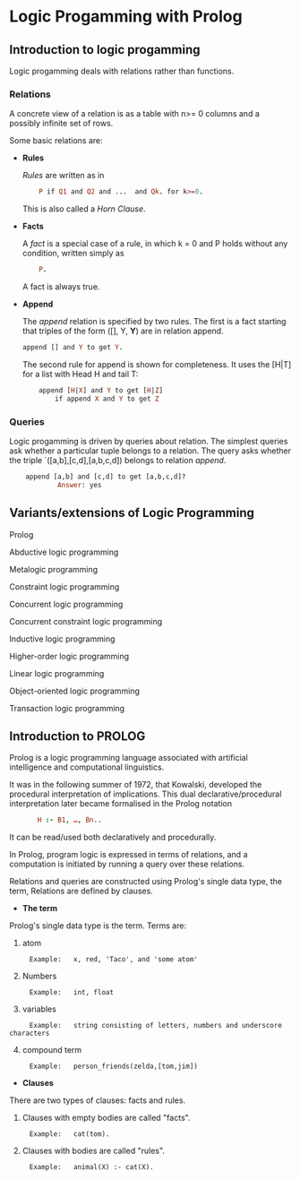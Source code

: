 # Logic Progamming with Prolog

## Introduction to logic progamming

Logic progamming deals with relations rather than functions.

### **Relations**

A concrete view of a relation is as a table with n>= 0 columns and a possibly infinite set of rows.

Some basic relations are:

- **Rules**

    *Rules* are written as in

    ```prolog
        P if Q1 and Q2 and ...  and Qk. for k>=0.
    ```

    This is also called a *Horn Clause*.

- **Facts**

    A *fact* is a special case of a rule, in which k = 0 and P holds without any condition, written simply as

    ```prolog
        P.
    ```

    A fact is always true.

- **Append**

    The *append* relation is specified by two rules.
    The first is a fact starting that triples of the form ([], Y, **Y**) are in relation append.

    ```prolog
    append [] and Y to get Y.
    ```

    The second rule for append is shown for completeness. It uses the [H|T] for a list with Head H and tail T:

    ```prolog
        append [H|X] and Y to get [H|Z]
            if append X and Y to get Z
    ```

### **Queries**

Logic progamming is driven by queries about relation. The simplest queries ask whether a particular tuple belongs to a relation. The query
asks whether the triple `([a,b],[c,d],[a,b,c,d]) belongs to relation *append*.

```prolog
    append [a,b] and [c,d] to get [a,b,c,d]?
            Answer: yes
```

## **Variants/extensions of Logic Programming**

Prolog

Abductive logic programming

Metalogic programming

Constraint logic programming

Concurrent logic programming

Concurrent constraint logic programming

Inductive logic programming

Higher-order logic programming

Linear logic programming

Object-oriented logic programming

Transaction logic programming

## Introduction to **PROLOG**

Prolog is a logic programming language associated with artificial intelligence and computational linguistics.

It was in the following summer of 1972, that Kowalski, developed the procedural interpretation of implications. This dual declarative/procedural interpretation later became formalised in the Prolog notation
 ```prolog
        H :- B1, …, Bn..
  ```

It can be read/used both declaratively and procedurally.

In Prolog, program logic is expressed in terms of relations, and a computation is initiated by running a query over these relations.

Relations and queries are constructed using Prolog's single data type, the term, Relations are defined by clauses.

- **The term**

Prolog's single data type is the term. Terms are:

  1. atom
 ```
      Example:   x, red, 'Taco', and 'some atom' 
 ```
  
  2. Numbers
 ```
      Example:   int, float
  ```
  
  3. variables
 ```
      Example:   string consisting of letters, numbers and underscore characters
  ```
  
  4. compound term
 ```
      Example:   person_friends(zelda,[tom,jim])
 ```
 
- **Clauses**

There are two types of clauses: facts and rules.

1. Clauses with empty bodies are called "facts". 
 ```
      Example:   cat(tom).
 ```


2. Clauses with bodies are called "rules". 
 ```
      Example:   animal(X) :- cat(X).
 ```


